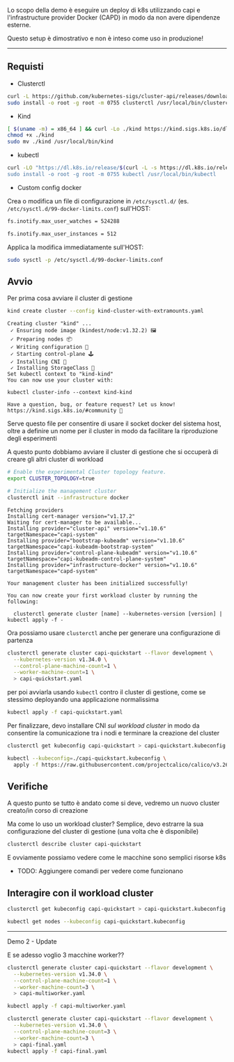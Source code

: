 Lo scopo della demo è eseguire un deploy di k8s utilizzando capi e l'infrastructure provider Docker (CAPD) in modo da non avere dipendenze esterne. 

Questo setup è dimostrativo e non è inteso come uso in produzione!


---

## Requisti

- Clusterctl
```bash
curl -L https://github.com/kubernetes-sigs/cluster-api/releases/download/v1.11.1/clusterctl-linux-amd64 -o clusterctl
sudo install -o root -g root -m 0755 clusterctl /usr/local/bin/clusterctl
```
- Kind
```bash
[ $(uname -m) = x86_64 ] && curl -Lo ./kind https://kind.sigs.k8s.io/dl/v0.27.0/kind-linux-amd64
chmod +x ./kind
sudo mv ./kind /usr/local/bin/kind
```

- kubectl   
```bash
curl -LO "https://dl.k8s.io/release/$(curl -L -s https://dl.k8s.io/release/stable.txt)/bin/linux/amd64/kubectl
sudo install -o root -g root -m 0755 kubectl /usr/local/bin/kubectl
```

- Custom config docker

Crea o modifica un file di configurazione in `/etc/sysctl.d/` (es. `/etc/sysctl.d/99-docker-limits.conf`) sull'HOST:

```bash
fs.inotify.max_user_watches = 524288

fs.inotify.max_user_instances = 512
```
Applica la modifica immediatamente sull'HOST:

```bash
sudo sysctl -p /etc/sysctl.d/99-docker-limits.conf
```

## Avvio

Per prima cosa avviare il cluster di gestione

```bash
kind create cluster --config kind-cluster-with-extramounts.yaml
```
```console
Creating cluster "kind" ...
 ✓ Ensuring node image (kindest/node:v1.32.2) 🖼
 ✓ Preparing nodes 📦  
 ✓ Writing configuration 📜 
 ✓ Starting control-plane 🕹️ 
 ✓ Installing CNI 🔌 
 ✓ Installing StorageClass 💾 
Set kubectl context to "kind-kind"
You can now use your cluster with:

kubectl cluster-info --context kind-kind

Have a question, bug, or feature request? Let us know! https://kind.sigs.k8s.io/#community 🙂
```

Serve questo file per consentire di usare il socket docker del sistema host, oltre a definire un nome per il cluster in modo da facilitare la riproduzione degli esperimenti

A questo punto dobbiamo avviare il cluster di gestione che si occuperà di creare gli altri cluster di workload

``` Bash
# Enable the experimental Cluster topology feature.
export CLUSTER_TOPOLOGY=true

# Initialize the management cluster
clusterctl init --infrastructure docker
```
```console
Fetching providers
Installing cert-manager version="v1.17.2"
Waiting for cert-manager to be available...
Installing provider="cluster-api" version="v1.10.6" targetNamespace="capi-system"
Installing provider="bootstrap-kubeadm" version="v1.10.6" targetNamespace="capi-kubeadm-bootstrap-system"
Installing provider="control-plane-kubeadm" version="v1.10.6" targetNamespace="capi-kubeadm-control-plane-system"
Installing provider="infrastructure-docker" version="v1.10.6" targetNamespace="capd-system"

Your management cluster has been initialized successfully!

You can now create your first workload cluster by running the following:

  clusterctl generate cluster [name] --kubernetes-version [version] | kubectl apply -f -
```

Ora possiamo usare `clusterctl` anche per generare una configurazione di partenza

```bash
clusterctl generate cluster capi-quickstart --flavor development \
  --kubernetes-version v1.34.0 \
  --control-plane-machine-count=1 \
  --worker-machine-count=1 \
  > capi-quickstart.yaml
```

per poi avviarla usando `kubectl` contro il cluster di gestione, come se stessimo deployando una applicazione normalissima

```bash
kubectl apply -f capi-quickstart.yaml
```

Per finalizzare, devo installare CNI _sul workload cluster_ in modo da consentire la comunicazione tra i nodi e terminare la creazione del cluster



```bash
clusterctl get kubeconfig capi-quickstart > capi-quickstart.kubeconfig

kubectl --kubeconfig=./capi-quickstart.kubeconfig \
  apply -f https://raw.githubusercontent.com/projectcalico/calico/v3.26.1/manifests/calico.yaml
```

## Verifiche

A questo punto se tutto è andato come si deve, vedremo un nuovo cluster creato/in corso di creazione

Ma come lo uso un workload cluster? Semplice, devo estrarre la sua configurazione del cluster di gestione (una volta che è disponibile)

```bash
clusterctl describe cluster capi-quickstart
```

E ovviamente possiamo vedere come le macchine sono semplici risorse k8s

- TODO: Aggiungere comandi per vedere come funzionano

## Interagire con il workload cluster

```bash
clusterctl get kubeconfig capi-quickstart > capi-quickstart.kubeconfig
```


```bash
kubectl get nodes --kubeconfig capi-quickstart.kubeconfig
```

---

Demo 2 - Update

E se adesso voglio 3 macchine worker??

```bash
clusterctl generate cluster capi-quickstart --flavor development \
  --kubernetes-version v1.34.0 \
  --control-plane-machine-count=1 \
  --worker-machine-count=3 \
  > capi-multiworker.yaml
```

```bash
kubectl apply -f capi-multiworker.yaml
```


```bash
clusterctl generate cluster capi-quickstart --flavor development \
  --kubernetes-version v1.34.0 \
  --control-plane-machine-count=3 \
  --worker-machine-count=3 \
  > capi-final.yaml
kubectl apply -f capi-final.yaml
```


